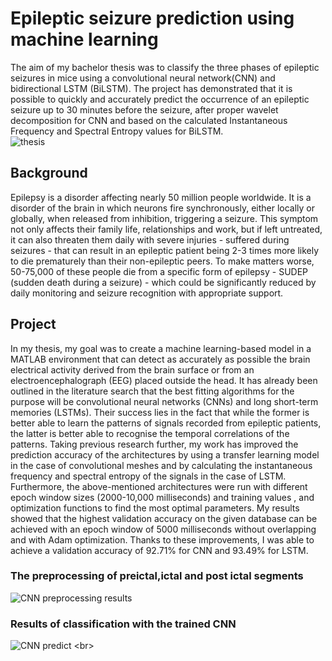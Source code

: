 # **Epileptic seizure prediction using machine learning**

The aim of my bachelor thesis was to classify the three phases of epileptic seizures in mice using a convolutional neural network(CNN) and bidirectional LSTM (BiLSTM). The project has demonstrated that it is possible to quickly and accurately predict the occurrence of an epileptic seizure up to 30 minutes before the seizure, after proper wavelet decomposition for CNN and based on the calculated Instantaneous Frequency and Spectral Entropy values for BiLSTM.
<br>
![thesis](https://github.com/nyirobalazs/epilepsy-prediction-with-machine-learning/blob/main/assets/Untitled%20(4).png)
<br>

## Background

Epilepsy is a disorder affecting nearly 50 million people worldwide. It is a disorder of the brain in which neurons fire synchronously, either locally or globally, when released from inhibition, triggering a seizure. This symptom not only affects their family life, relationships and work, but if left untreated, it can also threaten them daily with severe injuries - suffered during seizures - that can result in an epileptic patient being 2-3 times more likely to die prematurely than their non-epileptic peers. To make matters worse, 50-75,000 of these people die from a specific form of epilepsy - SUDEP (sudden death during a seizure) - which could be significantly reduced by daily monitoring and seizure recognition with appropriate support.


## Project

In my thesis, my goal was to create a machine learning-based model in a MATLAB environment that can detect as accurately as possible the brain electrical activity derived from the brain surface or from an electroencephalograph (EEG) placed outside the head. It has already been outlined in the literature search that the best fitting algorithms for the purpose will be convolutional neural networks (CNNs) and long short-term memories (LSTMs). Their success lies in the fact that while the former is better able to learn the patterns of signals recorded from epileptic patients, the latter is better able to recognise the temporal correlations of the patterns. Taking previous research further, my work has improved the prediction accuracy of the architectures by using a transfer learning model in the case of convolutional meshes and by calculating the instantaneous frequency and spectral entropy of the signals in the case of LSTM. Furthermore, the above-mentioned architectures were run with different epoch window sizes (2000-10,000 milliseconds) and training values , and optimization functions to find the most optimal parameters. My results showed that the highest validation accuracy on the given database can be achieved with an epoch window of 5000 milliseconds without overlapping and with Adam optimization. Thanks to these improvements, I was able to achieve a validation accuracy of 92.71% for CNN and 93.49% for LSTM. 

### The preprocessing of preictal,ictal and post ictal segments

![CNN preprocessing results](https://github.com/nyirobalazs/epilepsy-prediction-with-machine-learning/blob/main/assets/raw_data_wavelet(11-08)_1.jpg)
<br>

### Results of classification with the trained CNN

![CNN predict](https://github.com/nyirobalazs/epilepsy-prediction-with-machine-learning/blob/main/assets/CNN_train02(12.10)_test_plot02.jpg)
<br>
